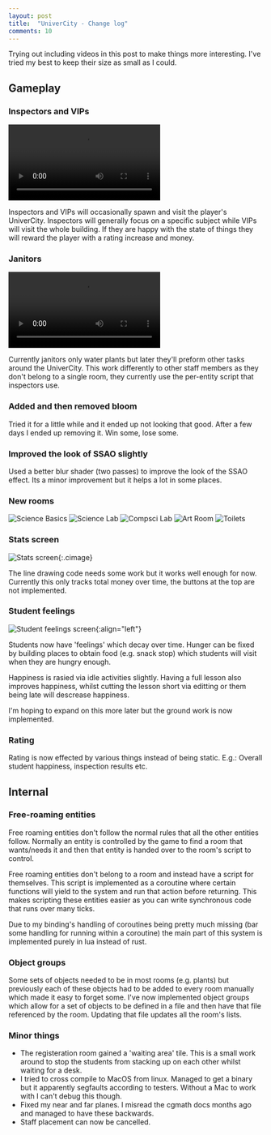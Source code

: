 ```yaml
---
layout: post
title:  "UniverCity - Change log"
comments: 10
---
```


Trying out including videos in this post to make things more
interesting. I've tried my best to keep their size as small
as I could.

## Gameplay

### Inspectors and VIPs

<video loop autoplay>
  <source src="/vid/inspector-vid.webm" type="video/webm">
  <source src="/vid/inspector-vid.mp4" type="video/mp4">
</video>

Inspectors and VIPs will occasionally spawn and visit the player's
UniverCity. Inspectors will generally focus on a specific subject
while VIPs will visit the whole building. If they are happy with the
state of things they will reward the player with a rating increase
and money.

### Janitors

<video loop autoplay>
  <source src="/vid/janitor-vid.webm" type="video/webm">
  <source src="/vid/janitor-vid.mp4" type="video/mp4">
</video>

Currently janitors only water plants but later they'll preform other
tasks around the UniverCity. This work differently to other staff
members as they don't belong to a single room, they currently use
the per-entity script that inspectors use.

### Added and then removed bloom

Tried it for a little while and it ended up not looking that good.
After a few days I ended up removing it. Win some, lose some.

### Improved the look of SSAO slightly

Used a better blur shader (two passes) to improve the look of the
SSAO effect. Its a minor improvement but it helps a lot in some
places.


### New rooms

![Science Basics](/img/science_basics.jpg)
![Science Lab](/img/science_lab.jpg)
![Compsci Lab](/img/compsci_lab.jpg)
![Art Room](/img/art_room.jpg)
![Toilets](/img/toilets.jpg)

### Stats screen

![Stats screen](/img/stats-screen.png){:.cimage}

The line drawing code needs some work but it works well enough for
now. Currently this only tracks total money over time, the buttons
at the top are not implemented.

### Student feelings

![Student feelings screen](/img/student-feelings.png){:align="left"}

Students now have 'feelings' which decay over time. Hunger can be
fixed by building places to obtain food (e.g. snack stop) which students
will visit when they are hungry enough.

Happiness is rasied via idle activities slightly. Having a full lesson also
improves happiness, whilst cutting the lesson short via editting or them
being late will descrease happiness.

I'm hoping to expand on this more later but the ground work is now implemented.

### Rating

Rating is now effected by various things instead of being static.
E.g.: Overall student happiness, inspection results etc.

## Internal

### Free-roaming entities

Free roaming entities don't follow the normal rules that all the other
entities follow. Normally an entity is controlled by the game to find
a room that wants/needs it and then that entity is handed over to the
room's script to control.

Free roaming entities don't belong to a room and instead have a script
for themselves. This script is implemented as a coroutine where certain
functions will yield to the system and run that action before returning.
This makes scripting these entities easier as you can write synchronous
code that runs over many ticks.

Due to my binding's handling of coroutines being pretty much missing
(bar some handling for running within a coroutine) the main part of
this system is implemented purely in lua instead of rust.

### Object groups

Some sets of objects needed to be in most rooms (e.g. plants) but
previously each of these objects had to be added to every room manually
which made it easy to forget some. I've now implemented object groups
which allow for a set of objects to be defined in a file and then have
that file referenced by the room. Updating that file updates all
the room's lists.

### Minor things

* The registeration room gained a 'waiting area' tile. This is a
  small work around to stop the students from stacking up on each
  other whilst waiting for a desk.
* I tried to cross compile to MacOS from linux. Managed to get a
  binary but it apparently segfaults according to testers. Without
  a Mac to work with I can't debug this though.
* Fixed my near and far planes. I misread the cgmath docs months
  ago and managed to have these backwards.
* Staff placement can now be cancelled.

[stylish]: https://github.com/Thinkofname/stylish
[imgur-options]: http://i.imgur.com/vCpnGHw.gifv
